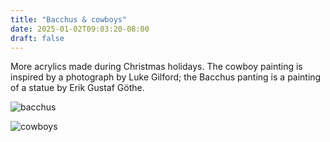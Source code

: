 ```yaml
---
title: "Bacchus & cowboys"
date: 2025-01-02T09:03:20-08:00
draft: false
---
```


More acrylics made during Christmas holidays. The cowboy painting is inspired by a photograph by Luke Gilford; the Bacchus panting is a painting of a statue by Erik Gustaf Göthe. 

![bacchus](bacchus.jpeg)

![cowboys](cowboys.jpeg)

